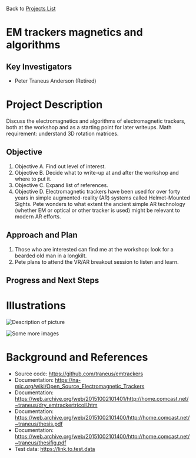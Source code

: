 Back to [Projects List](../../README.md#ProjectsList)

# EM trackers magnetics and algorithms

## Key Investigators

- Peter Traneus Anderson (Retired)

# Project Description

Discuss the electromagnetics and algorithms of electromagnetic trackers, both at the workshop and as a starting point for later writeups. Math requirement: understand 3D rotation matrices.

## Objective

1. Objective A. Find out level of interest.
1. Objective B. Decide what to write-up at and after the workshop and where to put it.
1. Objective C. Expand list of references.
1. Objective D. Electromagnetic trackers have been used for over forty years in simple augmented-reality (AR) systems called Helmet-Mounted Sights. Pete wonders to what extent the ancient simple AR technology (whether EM or optical or other tracker is used) might be relevant to modern AR efforts.

## Approach and Plan

1. Those who are interested can find me at the workshop: look for a bearded old man in a longkilt.
1. Pete plans to attend the VR/AR breakout session to listen and learn.

## Progress and Next Steps

<!--Describe progress and next steps in a few bullet points as you are making progress.-->

# Illustrations

<!--Add pictures and links to videos that demonstrate what has been accomplished.-->

![Description of picture](Example2.jpg)

![Some more images](Example2.jpg)

# Background and References

<!--Use this space for information that may help people better understand your project, like links to papers, source code, or data.-->

- Source code: https://github.com/traneus/emtrackers
- Documentation: https://na-mic.org/wiki/Open_Source_Electromagnetic_Trackers
- Documentation: https://web.archive.org/web/20151002101401/http://home.comcast.net/~traneus/dry_emtrackertricoil.htm
- Documentation: https://web.archive.org/web/20151002101400/http://home.comcast.net/~traneus/thesis.pdf
- Documentation: https://web.archive.org/web/20151002101400/http://home.comcast.net/~traneus/thesifig.pdf
- Test data: https://link.to.test.data
